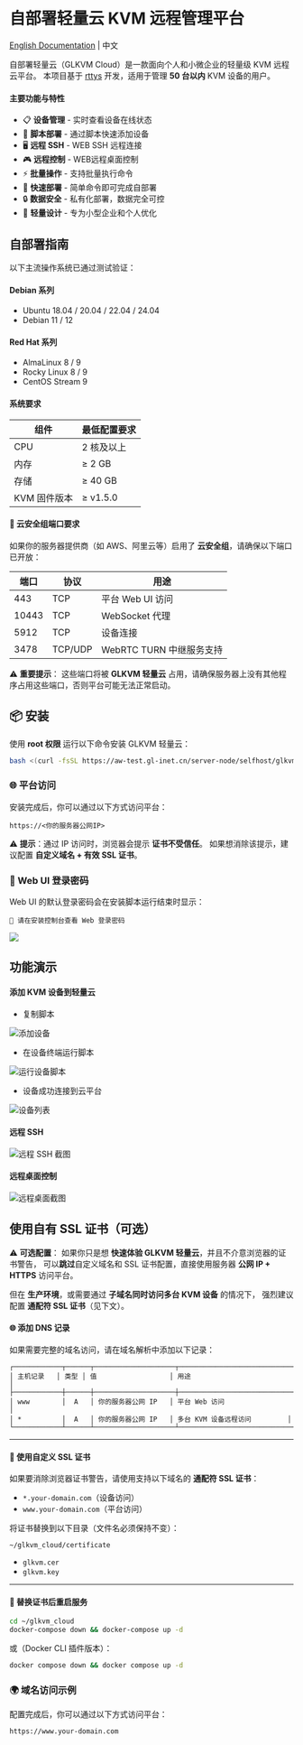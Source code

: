 # 自部署轻量云 KVM 远程管理平台

[English Documentation](./README.md) | 中文

自部署轻量云（GLKVM Cloud）是一款面向个人和小微企业的轻量级 KVM 远程云平台。
本项目基于 [rttys](https://github.com/zhaojh329/rttys) 开发，适用于管理 **50 台以内** KVM 设备的用户。

#### 主要功能与特性

* 📋 **设备管理** - 实时查看设备在线状态
* 📜 **脚本部署** - 通过脚本快速添加设备
* 🖥️ **远程 SSH** - WEB SSH 远程连接
* 🎮 **远程控制** - WEB远程桌面控制
* ⚡ **批量操作** - 支持批量执行命令
* 🚀 **快速部署** - 简单命令即可完成自部署
* 🔒 **数据安全** - 私有化部署，数据完全可控
* 🎯 **轻量设计** - 专为小型企业和个人优化

## 自部署指南

以下主流操作系统已通过测试验证：

#### Debian 系列

* Ubuntu 18.04 / 20.04 / 22.04 / 24.04
* Debian 11 / 12

#### Red Hat 系列

* AlmaLinux 8 / 9
* Rocky Linux 8 / 9
* CentOS Stream 9

#### 系统要求

| 组件       | 最低配置要求   |
| -------- | -------- |
| CPU      | 2 核及以上   |
| 内存       | ≥ 2 GB   |
| 存储       | ≥ 40 GB  |
| KVM 固件版本 | ≥ v1.5.0 |

#### 🔐 云安全组端口要求

如果你的服务器提供商（如 AWS、阿里云等）启用了 **云安全组**，请确保以下端口已开放：

| 端口    | 协议      | 用途                 |
| ----- | ------- | ------------------ |
| 443   | TCP     | 平台 Web UI 访问       |
| 10443 | TCP     | WebSocket 代理       |
| 5912  | TCP     | 设备连接               |
| 3478  | TCP/UDP | WebRTC TURN 中继服务支持 |

⚠️ **重要提示**：
这些端口将被 **GLKVM 轻量云** 占用，请确保服务器上没有其他程序占用这些端口，否则平台可能无法正常启动。

## 📦 安装

使用 **root 权限** 运行以下命令安装 GLKVM 轻量云：

```bash
bash <(curl -fsSL https://aw-test.gl-inet.cn/server-node/selfhost/glkvm-cloud-setup.sh)
```

### 🌐 平台访问

安装完成后，你可以通过以下方式访问平台：

```
https://<你的服务器公网IP>
```

⚠️ **提示**：通过 IP 访问时，浏览器会提示 **证书不受信任**。
如果想消除该提示，建议配置 **自定义域名 + 有效 SSL 证书**。

### 🔑 Web UI 登录密码

Web UI 的默认登录密码会在安装脚本运行结束时显示：

```
🔐 请在安装控制台查看 Web 登录密码
```

![](img/password.png)

## 功能演示

#### 添加 KVM 设备到轻量云

* 复制脚本

![添加设备](img/adddevice.png)

* 在设备终端运行脚本

![运行设备脚本](img/rundevicescript.png)

* 设备成功连接到云平台

![设备列表](img/devicelist.png)

#### 远程 SSH

![远程 SSH 截图](img/ssh.png)

#### 远程桌面控制

![远程桌面截图](img/web.png)

## 使用自有 SSL 证书（可选）

⚠️ **可选配置**：
如果你只是想 **快速体验 GLKVM 轻量云**，并且不介意浏览器的证书警告，
可以**跳过**自定义域名和 SSL 证书配置，直接使用服务器 **公网 IP + HTTPS** 访问平台。

但在 **生产环境**，或需要通过 **子域名同时访问多台 KVM 设备** 的情况下，
强烈建议配置 **通配符 SSL 证书**（见下文）。

#### 🌐 添加 DNS 记录

如果需要完整的域名访问，请在域名解析中添加以下记录：

```
┌────────────┬──────┬────────────────────┬─────────────────────────────┐
│ 主机记录   │ 类型 │ 值                  │ 用途                         │
├────────────┼──────┼────────────────────┼─────────────────────────────┤
│ www        │  A   │ 你的服务器公网 IP   │ 平台 Web 访问                 │
│ *          │  A   │ 你的服务器公网 IP   │ 多台 KVM 设备远程访问         │
└────────────┴──────┴────────────────────┴─────────────────────────────┘
```

---

#### 🔧 使用自定义 SSL 证书

如果要消除浏览器证书警告，请使用支持以下域名的 **通配符 SSL 证书**：

* `*.your-domain.com`（设备访问）
* `www.your-domain.com`（平台访问）

将证书替换到以下目录（文件名必须保持不变）：

```
~/glkvm_cloud/certificate
```

* `glkvm.cer`
* `glkvm.key`

---

#### 🔄 替换证书后重启服务

```bash
cd ~/glkvm_cloud
docker-compose down && docker-compose up -d
```

或（Docker CLI 插件版本）：

```bash
docker compose down && docker compose up -d
```

### 🌍 域名访问示例

配置完成后，你可以通过以下方式访问平台：

```
https://www.your-domain.com
```
